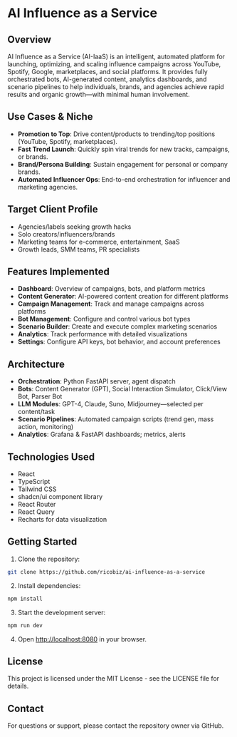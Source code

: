 
# AI Influence as a Service

## Overview
AI Influence as a Service (AI-IaaS) is an intelligent, automated platform for launching, optimizing, and scaling influence campaigns across YouTube, Spotify, Google, marketplaces, and social platforms. It provides fully orchestrated bots, AI-generated content, analytics dashboards, and scenario pipelines to help individuals, brands, and agencies achieve rapid results and organic growth—with minimal human involvement.

## Use Cases & Niche
- **Promotion to Top**: Drive content/products to trending/top positions (YouTube, Spotify, marketplaces).
- **Fast Trend Launch**: Quickly spin viral trends for new tracks, campaigns, or brands.
- **Brand/Persona Building**: Sustain engagement for personal or company brands.
- **Automated Influencer Ops**: End-to-end orchestration for influencer and marketing agencies.

## Target Client Profile
- Agencies/labels seeking growth hacks
- Solo creators/influencers/brands
- Marketing teams for e-commerce, entertainment, SaaS
- Growth leads, SMM teams, PR specialists

## Features Implemented
- **Dashboard**: Overview of campaigns, bots, and platform metrics
- **Content Generator**: AI-powered content creation for different platforms
- **Campaign Management**: Track and manage campaigns across platforms
- **Bot Management**: Configure and control various bot types
- **Scenario Builder**: Create and execute complex marketing scenarios
- **Analytics**: Track performance with detailed visualizations
- **Settings**: Configure API keys, bot behavior, and account preferences

## Architecture
- **Orchestration**: Python FastAPI server, agent dispatch
- **Bots**: Content Generator (GPT), Social Interaction Simulator, Click/View Bot, Parser Bot
- **LLM Modules**: GPT-4, Claude, Suno, Midjourney—selected per content/task
- **Scenario Pipelines**: Automated campaign scripts (trend gen, mass action, monitoring)
- **Analytics**: Grafana & FastAPI dashboards; metrics, alerts

## Technologies Used
- React
- TypeScript
- Tailwind CSS
- shadcn/ui component library
- React Router
- React Query
- Recharts for data visualization

## Getting Started

1. Clone the repository:
```bash
git clone https://github.com/ricobiz/ai-influence-as-a-service
```

2. Install dependencies:
```bash
npm install
```

3. Start the development server:
```bash
npm run dev
```

4. Open [http://localhost:8080](http://localhost:8080) in your browser.

## License
This project is licensed under the MIT License - see the LICENSE file for details.

## Contact
For questions or support, please contact the repository owner via GitHub.
